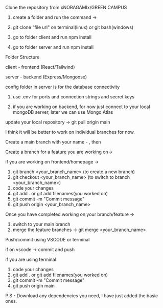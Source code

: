 Clone the repository from xNORAGAMIx/GREEN CAMPUS

1. create a folder and run the command ->

2. git clone "file url" on terminal(linux) or git bash(windows)

3. go to folder client and run npm install

4. go to folder server and run npm install

Folder Structure

client - frontend (React/Tailwind) 

server - backend (Express/Mongoose)

config folder in server is for the database connectivity

1. use .env for ports and connection strings and secret keys

2. if you are working on backend, for now just connect to your local mongoDB server, later we can use Mongo Atlas



update your local repository -> git pull origin main

I think it will be better to work on individual branches for now.

Create a main branch with your name - <git branch manas>, then

Create a branch for a feature you are working on->

if you are working on frontend/homepage ->
1. git branch <your_branch_name> (to create a new branch)
2. git checkout <your_branch_name> (to switch to branch <your_branch_name>)
3. code your changes
4. git add . or git add filenames(you worked on)
5. git commit -m "Commit message"
6. git push origin <your_branch_name>

Once you have completed working on your branch/feature ->
1. switch to your main branch
2. merge the feature branches -> git merge <your_branch_name>



Push/commit using VSCODE or terminal

if on vscode -> commit and push

if you are using terminal
1. code your changes
2. git add . or git add filenames(you worked on)
3. git commit -m "Commit message"
4. git push origin main



P.S - Download any dependencies you need, I have just added the basic ones.





